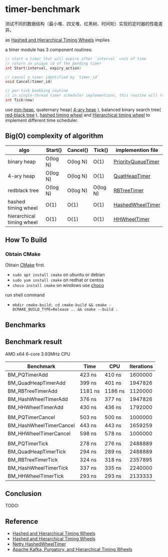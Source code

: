 # timer-benchmark

测试不同的数据结构（最小堆、四叉堆、红黑树、时间轮）实现的定时器的性能差异。

as [Hashed and Hierarchical Timing Wheels](http://www.cs.columbia.edu/~nahum/w6998/papers/sosp87-timing-wheels.pdf) implies

a timer module has 3 component routines:

``` C++
// start a timer that will expire after `interval` unit of time
// return an unique id of the pending timer
int Start(interval, expiry_action)

// cancel a timer identified by `timer_id`
void Cancel(timer_id)

// per-tick bookking routine
// in single-thread timer scheduler implementions, this routine will run timeout actions
int Tick(now)
```

use [min-heap](https://en.wikipedia.org/wiki/Heap_(data_structure)), quaternary heap( [4-ary heap](https://en.wikipedia.org/wiki/D-ary_heap) ),
balanced binary search tree( [red-black tree](https://en.wikipedia.org/wiki/Red-black_tree) ), [hashed timing wheel](https://netty.io/4.0/api/io/netty/util/HashedWheelTimer.html)
and [Hierarchical timing wheel](https://lwn.net/Articles/646950/) to implement different time scheduler.


## Big(O) complexity of algorithm


algo                    | Start()    | Cancel() | Tick()   | implemention file
--------------------------|-----------|---------|----------|--------------------------
binary heap               | O(log N) | O(log N) | O(1)     | [PriorityQueueTimer](src/PriorityQueueTimer.h)
4-ary heap                | O(log N) | O(log N) | O(1)     | [QuatHeapTimer](src/QuatHeapTimer.h)
redblack tree             | O(log N) | O(log N) | O(log N) | [RBTreeTimer](src/RBTreeTimer.h)
hashed timing wheel       | O(1)     | O(1)     | O(1)     | [HashedWheelTimer](src/HashedWheelTimer.h)
hierarchical timing wheel | O(1)     | O(1)     | O(1)     | [HHWheelTimer](src/HHWheelTimer.h)


## How To Build

### Obtain CMake

Obtain [CMake](https://cmake.org) first.

* `sudo apt install cmake` on ubuntu or debian
* `sudo yum install cmake` on redhat or centos
* `choco install cmake` on windows use [choco](https://chocolatey.org/)

run shell command

* `mkdir cmake-build; cd cmake-build && cmake -DCMAKE_BUILD_TYPE=Release .. && cmake --build .`



## Benchmarks

## Benchmark result

AMD x64 6-core 3.93MHz CPU

Benchmark                 |       Time      | CPU     |  Iterations
--------------------------|-----------------|---------|--------------
BM_PQTimerAdd             |     423 ns      | 410 ns  |    1600000
BM_QuadHeapTimerAdd       |     399 ns      | 401 ns  |    1947826
BM_RBTreeTimerAdd         |    1181 ns      | 1186 ns |    1120000
BM_HashWheelTimerAdd      |     376 ns      | 377 ns  |    1947826
BM_HHWheelTimerAdd        |     430 ns      | 436 ns  |    1792000
                          |                 |         |
BM_PQTimerCancel          |     503 ns      | 500 ns  |    1000000
BM_HashWheelTimerCancel   |     443 ns      | 443 ns  |    1659259
BM_HHWheelTimerCancel     |     598 ns      | 578 ns  |    1000000
                          |                 |         |
BM_PQTimerTick            |     278 ns      | 276 ns  |    2488889
BM_QuadHeapTimerTick      |     294 ns      | 289 ns  |    2488889
BM_RBTreeTimerTick        |     324 ns      | 318 ns  |    2357895
BM_HashWheelTimerTick     |     337 ns      | 335 ns  |    2240000
BM_HHWheelTimerTick       |     293 ns      | 293 ns  |    2133333

## Conclusion
TODO:


## Reference

* [Hashed and Hierarchical Timing Wheels](https://paulcavallaro.com/blog/hashed-and-hierarchical-timing-wheels/)
* [Hashed and Hierarchical Timing Wheels](http://www.cs.columbia.edu/~nahum/w6998/papers/sosp87-timing-wheels.pdf)
* [Netty HashedWheelTimer](https://github.com/netty/netty/blob/4.1/common/src/main/java/io/netty/util/HashedWheelTimer.java)
* [Apache Kafka, Purgatory, and Hierarchical Timing Wheels](https://www.confluent.io/blog/apache-kafka-purgatory-hierarchical-timing-wheels/s)


